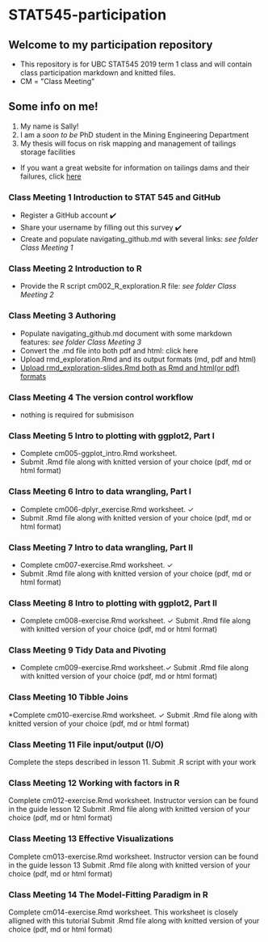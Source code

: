 # STAT545-participation

## Welcome to my participation repository
  * This repository is for UBC STAT545 2019 term 1 class and will contain class participation markdown and knitted files.
  * CM = "Class Meeting"

## Some info on me! 
  1. My name is Sally!
  2. I am a *soon to be* PhD student in the Mining Engineering Department 
  3. My thesis will focus on risk mapping and management of tailings storage facilities 
   * If you want a great website for information on tailings dams and their failures, click [here](http://www.tailings.info/)


### Class Meeting 1 Introduction to STAT 545 and GitHub
* Register a GitHub account :heavy_check_mark:
* Share your username by filling out this survey :heavy_check_mark:
* Create and populate navigating_github.md with several links: *see folder Class Meeting 1*
### Class Meeting 2 Introduction to R
* Provide the R script cm002_R_exploration.R file: *see folder Class Meeting 2*
### Class Meeting 3 Authoring
* Populate navigating_github.md document with some markdown features: *see folder Class Meeting 3*
* Convert the .md file into both pdf and html: click here 
* Upload rmd_exploration.Rmd and its output formats (md, pdf and html)
* [Upload rmd_exploration-slides.Rmd both as Rmd and html(or pdf) formats]( https://sallyinnis.github.io/STAT545-participation/Class%20Meeting%203/Rmd_exploration-slides.html)
### Class Meeting 4 The version control workflow
* nothing is required for submisison
### Class Meeting 5 Intro to plotting with ggplot2, Part I
* Complete cm005-ggplot_intro.Rmd worksheet.
* Submit .Rmd file along with knitted version of your choice (pdf, md or html format)
### Class Meeting 6 Intro to data wrangling, Part I
* Complete cm006-dplyr_exercise.Rmd worksheet. $\checkmark$
* Submit .Rmd file along with knitted version of your choice (pdf, md or html format)
### Class Meeting 7 Intro to data wrangling, Part II
* Complete cm007-exercise.Rmd worksheet. $\checkmark$
* Submit .Rmd file along with knitted version of your choice (pdf, md or html format)
### Class Meeting 8 Intro to plotting with ggplot2, Part II
* Complete cm008-exercise.Rmd worksheet. $\checkmark$
Submit .Rmd file along with knitted version of your choice (pdf, md or html format)
### Class Meeting 9 Tidy Data and Pivoting
* Complete cm009-exercise.Rmd worksheet.$\checkmark$
Submit .Rmd file along with knitted version of your choice (pdf, md or html format)
### Class Meeting 10 Tibble Joins
*Complete cm010-exercise.Rmd worksheet. $\checkmark$
Submit .Rmd file along with knitted version of your choice (pdf, md or html format)
### Class Meeting 11 File input/output (I/O)
Complete the steps described in lesson 11.
Submit .R script with your work
### Class Meeting 12 Working with factors in R
Complete cm012-exercise.Rmd worksheet. Instructor version can be found in the guide lesson 12
Submit .Rmd file along with knitted version of your choice (pdf, md or html format)
### Class Meeting 13 Effective Visualizations
Complete cm013-exercise.Rmd worksheet. Instructor version can be found in the guide lesson 13
Submit .Rmd file along with knitted version of your choice (pdf, md or html format)
### Class Meeting 14 The Model-Fitting Paradigm in R
Complete cm014-exercise.Rmd worksheet. This worksheet is closely alligned with this tutorial
Submit .Rmd file along with knitted version of your choice (pdf, md or html format)
